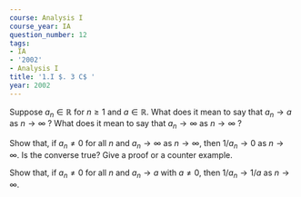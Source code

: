 ```yaml
---
course: Analysis I
course_year: IA
question_number: 12
tags:
- IA
- '2002'
- Analysis I
title: '1.I $. 3 C$ '
year: 2002
---
```



Suppose $a_{n} \in \mathbb{R}$ for $n \geqslant 1$ and $a \in \mathbb{R}$. What does it mean to say that $a_{n} \rightarrow a$ as $n \rightarrow \infty$ ? What does it mean to say that $a_{n} \rightarrow \infty$ as $n \rightarrow \infty$ ?

Show that, if $a_{n} \neq 0$ for all $n$ and $a_{n} \rightarrow \infty$ as $n \rightarrow \infty$, then $1 / a_{n} \rightarrow 0$ as $n \rightarrow \infty$. Is the converse true? Give a proof or a counter example.

Show that, if $a_{n} \neq 0$ for all $n$ and $a_{n} \rightarrow a$ with $a \neq 0$, then $1 / a_{n} \rightarrow 1 / a$ as $n \rightarrow \infty$.